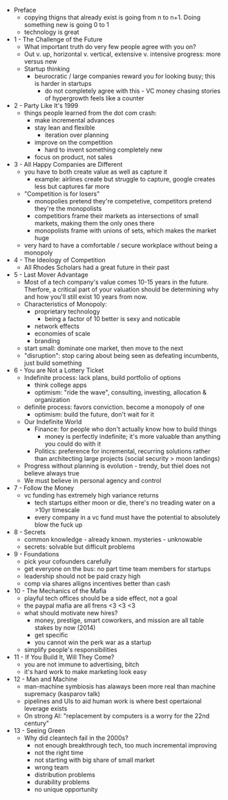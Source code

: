 - Preface
    - copying thigns that already exist is going from n to n+1. Doing something new is going 0 to 1
    - technology is great
- 1 - The Challenge of the Future
    - What important truth do very few people agree with you on?
    - Out v. up, horizontal v. vertical, extensive v. intensive progress: more versus new
    - Startup thinking
        - beurocratic / large companies reward you for looking busy; this is harder in startups
            - do not completely agree with this - VC money chasing stories of hypergrowth feels like a counter
- 2 - Party Like It's 1999
    - things people  learned from the dot com crash:
        - make incremental advances
        - stay lean and flexible
            - iteration over planning
        - improve on the competition
            - hard to invent something completely new
        - focus on product, not sales
- 3 - All Happy Companies are Different
    - you have to both create value as well as capture it
        - example: airlines create but struggle to capture, google creates less but captures far more
    - "Competition is for losers"
        - monopolies pretend they're competetive, competitors pretend they're the monopolists
        - competitiors frame their markets as intersections of small markets, making them the only ones there
        - monopolists frame with unions of sets, which makes the market huge
    - very hard to have a comfortable / secure workplace without being a monopoly
- 4 - The Ideology of Competition
    - All Rhodes Scholars had a great future in their past
- 5 - Last Mover Advantage
    - Most of a tech company's value comes 10-15 years in the future. Therfore, a critical part of your valuation should be determining why and how you'll still exist 10 years from now. 
    - Characteristics of Monopoly:
        - proprietary technology
            - being a factor of 10 better is sexy and noticable
        - network effects
        - economies of scale
        - branding
    - start small: dominate one market, then move to the next
    - "disruption": stop caring about being seen as defeating incumbents, just build something
- 6 - You are Not a Lottery Ticket
    - Indefinite process: lack plans, build portfolio of options
        - think college apps
        - optimism: "ride the wave", consulting, investing, allocation & organization
    - definite process: favors conviction. become a monopoly of one
        - optimism: build the future, don't wait for it
    - Our Indefinite World
        - Finance: for people who don't actually know how to build things
            - money is perfectly indefinite; it's more valuable than anything you could do with it
        - Politics: preference for incremental, recurring solutions rather than architecting large projects (social security > moon landings)
    - Progress without planning is evolution - trendy, but thiel does not believe always true
    - We must believe in personal agency and control 
- 7 - Follow the Money
    - vc funding has extremely high variance returns
        - tech startups either moon or die, there's no treading water on a >10yr timescale
        - every company in a vc fund must have the potential to absolutely blow the fuck up 
- 8 - Secrets
    - common knowledge - already known. mysteries - unknowable 
    - secrets: solvable but difficult problems
- 9 - Foundations
    - pick your cofounders carefully
    - get everyone on the bus: no part time team members for startups
    - leadership should not be paid crazy high 
    - comp via shares alligns incentives better than cash 
- 10 - The Mechanics of the Mafia
    - playful tech offices should be a side effect, not a goal
    - the paypal mafia are all frens <3 <3 <3
    - what should motivate new hires?
        - money, prestige, smart coworkers, and mission are all table stakes by now (2014)
        - get specific 
        - you cannot win the perk war as a startup
    - simplify people's responsibilities
- 11 - If You Build It, Will They Come?
    - you are not immune to advertising, bitch
    - it's hard work to make marketing look easy
- 12 - Man and Machine
    - man-machine symbiosis has alaways been more real than machine supremacy (kasparov talk)
    - pipelines and UIs to aid human work is where best opertaional leverage exists
    - On strong AI: "replacement by computers is a worry for the 22nd century"
- 13 - Seeing Green
    - Why did cleantech fail in the 2000s?
        - not enough breakthrough tech, too much incremental improving
        - not the right time
        - not starting with big share of small market
        - wrong team
        - distribution problems
        - durability problems
        - no unique opportunity